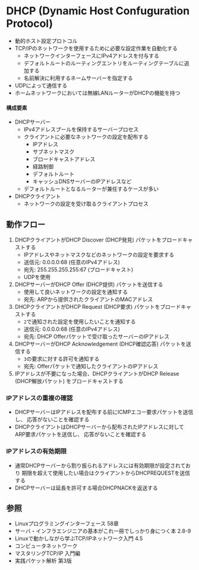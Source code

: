 # DHCP (Dynamic Host Confuguration Protocol)
- 動的ホスト設定プロトコル
- TCP/IPのネットワークを使用するために必要な設定作業を自動化する
  - ネットワークインターフェースにIPv4アドレスを付与する
  - デフォルトルートのルーティングエントリをルーティングテーブルに追加する
  - 名前解決に利用するネームサーバーを指定する
- UDPによって通信する
- ホームネットワークにおいては無線LANルーターがDHCPの機能を持つ

#### 構成要素
- DHCPサーバー
  - IPv4アドレスプールを保持するサーバープロセス
  - クライアントに必要なネットワークの設定を配布する
    - IPアドレス
    - サブネットマスク
    - ブロードキャストアドレス
    - 経路制御
    - デフォルトルート
    - キャッシュDNSサーバーのIPアドレスなど
  - デフォルトルートとなるルーターが兼任するケースが多い
- DHCPクライアント
  - ネットワークの設定を受け取るクライアントプロセス

## 動作フロー
1. DHCPクライアントがDHCP Discover (DHCP発見) パケットをブロードキャストする
    - IPアドレスやネットマスクなどのネットワークの設定を要求する
    - 送信元: 0.0.0.0:68 (任意のIPv4アドレス)
    - 宛先: 255.255.255.255:67 (ブロードキャスト)
    - UDPを使用
2. DHCPサーバーがDHCP Offer (DHCP提供) パケットを送信する
    - 使用して良いネットワークの設定を通知する
    - 宛先: ARPから提供されたクライアントのMACアドレス
3. DHCPクライアントがDHCP Request (DHCP要求) パケットをブロードキャストする
    - `2`で通知された設定を使用したいことを通知する
    - 送信元: 0.0.0.0:68 (任意のIPv4アドレス)
    - 宛先: DHCP Offerパケットで受け取ったサーバーのIPアドレス
4. DHCPサーバーがDHCP Acknowledgement (DHCP確認応答) パケットを送信する
    - `3`の要求に対する許可を通知する
    - 宛先: Offerパケットで通知したクライアントのIPアドレス
5. IPアドレスが不要になった場合、DHCPクライアントがDHCP Release (DHCP解放パケット) をブロードキャストする

### IPアドレスの重複の確認
- DHCPサーバーはIPアドレスを配布する前にICMPエコー要求パケットを送信し、
  応答がないことを確認する
- DHCPクライアントはDHCPサーバーから配布されたIPアドレスに対してARP要求パケットを送信し、
  応答がないことを確認する

### IPアドレスの有効期限
- 通常DHCPサーバーから割り振られるアドレスには有効期限が設定されており
  期限を超えて使用したい場合はクライアントからDHCPREQUESTを送信する
- DHCPサーバーは延長を許可する場合DHCPNACKを返送する

## 参照
- Linuxプログラミングインターフェース 58章
- サーバ・インフラエンジニアの基本がこれ一冊でしっかり身につく本 2.8-9
- Linuxで動かしながら学ぶTCP/IPネットワーク入門 4.5
- コンピュータネットワーク
- マスタリングTCP/IP 入門編
- 実践パケット解析 第3版

